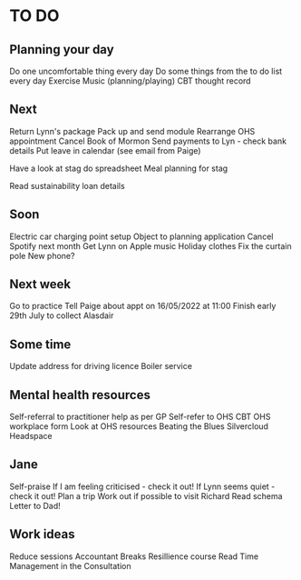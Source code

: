 # TO DO
## Planning your day
Do one uncomfortable thing every day
Do some things from the to do list every day
Exercise
Music (planning/playing)
CBT thought record

## Next
Return Lynn's package
Pack up and send module
Rearrange OHS appointment
Cancel Book of Mormon
Send payments to Lyn - check bank details
Put leave in calendar (see email from Paige)

Have a look at stag do spreadsheet
Meal planning for stag

Read sustainability loan details

## Soon
Electric car charging point setup
Object to planning application
Cancel Spotify next month
Get Lynn on Apple music
Holiday clothes
Fix the curtain pole
New phone?

## Next week
Go to practice
Tell Paige about appt on 16/05/2022 at 11:00
Finish early 29th July to collect Alasdair

## Some time
Update address for driving licence
Boiler service

## Mental health resources
Self-referral to practitioner help as per GP
Self-refer to OHS CBT
OHS workplace form
Look at OHS resources
Beating the Blues
Silvercloud
Headspace

## Jane
Self-praise
If I am feeling criticised - check it out!
If Lynn seems quiet - check it out!
Plan a trip
Work out if possible to visit Richard
Read schema
Letter to Dad!

## Work ideas
Reduce sessions
Accountant
Breaks
Resillience course
Read Time Management in the Consultation




